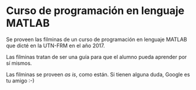 # Curso de programación en lenguaje MATLAB

Se proveen las filminas de un curso de programación en lenguaje MATLAB que dicté en la UTN-FRM en el año 2017. 

Las filminas tratan de ser una guía para que el alumno pueda aprender por sí mismos. 

Las filminas se proveen _as is_, como están. Si tienen alguna duda, Google es tu amigo :-)
